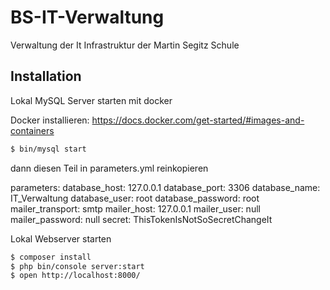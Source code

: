 # BS-IT-Verwaltung
Verwaltung der It Infrastruktur der Martin Segitz Schule 

Installation
------------

Lokal MySQL Server starten mit docker

Docker installieren: https://docs.docker.com/get-started/#images-and-containers

```bash
$ bin/mysql start
```

dann diesen Teil in parameters.yml reinkopieren

parameters:
    database_host: 127.0.0.1
    database_port: 3306
    database_name: IT_Verwaltung
    database_user: root
    database_password: root
    mailer_transport: smtp
    mailer_host: 127.0.0.1
    mailer_user: null
    mailer_password: null
    secret: ThisTokenIsNotSoSecretChangeIt

Lokal Webserver starten

```bash
$ composer install
$ php bin/console server:start
$ open http://localhost:8000/
```

